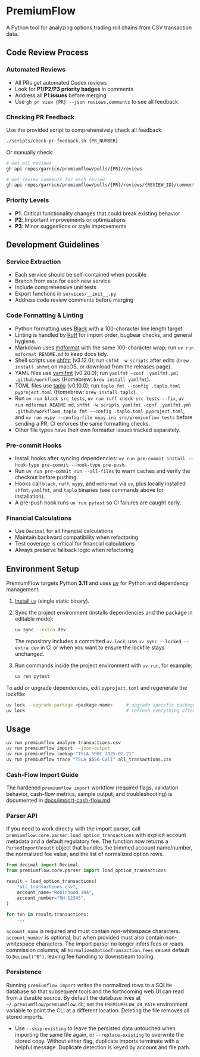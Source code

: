 # PremiumFlow

A Python tool for analyzing options trading roll chains from CSV transaction data.

## Code Review Process

### Automated Reviews

- All PRs get automated Codex reviews
- Look for **P1/P2/P3 priority badges** in comments
- Address all **P1 issues** before merging
- Use `gh pr view {PR} --json reviews,comments` to see all feedback

### Checking PR Feedback

Use the provided script to comprehensively check all feedback:

```bash
./scripts/check-pr-feedback.sh {PR_NUMBER}
```

Or manually check:

```bash
# Get all reviews
gh api repos/garricn/premiumflow/pulls/{PR}/reviews

# Get review comments for each review
gh api repos/garricn/premiumflow/pulls/{PR}/reviews/{REVIEW_ID}/comments
```

### Priority Levels

- **P1**: Critical functionality changes that could break existing behavior
- **P2**: Important improvements or optimizations
- **P3**: Minor suggestions or style improvements

## Development Guidelines

### Service Extraction

- Each service should be self-contained when possible
- Branch from `main` for each new service
- Include comprehensive unit tests
- Export functions in `services/__init__.py`
- Address code review comments before merging

### Code Formatting & Linting

- Python formatting uses [Black](https://black.readthedocs.io/) with a 100-character line length target.
- Linting is handled by [Ruff](https://docs.astral.sh/ruff/) for import order, bugbear checks, and general hygiene.
- Markdown uses [mdformat](https://mdformat.readthedocs.io/) with the same 100-character wrap; run `uv run mdformat README.md` to keep docs tidy.
- Shell scripts use [shfmt](https://github.com/mvdan/sh) (v3.12.0); run `shfmt -w scripts` after edits (`brew install shfmt` on macOS, or download from the releases page).
- YAML files use [yamlfmt](https://github.com/google/yamlfmt) (v0.20.0); run `yamlfmt -conf .yamlfmt.yml .github/workflows` (Homebrew: `brew install yamlfmt`).
- TOML files use [taplo](https://taplo.tamasfe.dev/) (v0.10.0); run `taplo fmt --config .taplo.toml pyproject.toml` (Homebrew: `brew install taplo`).
- Run `uv run black src tests`, `uv run ruff check src tests --fix`, `uv run mdformat README.md`, `shfmt -w scripts`, `yamlfmt -conf .yamlfmt.yml .github/workflows`, `taplo fmt --config .taplo.toml pyproject.toml`, and `uv run mypy --config-file mypy.ini src/premiumflow tests` before sending a PR; CI enforces the same formatting checks.
- Other file types have their own formatter issues tracked separately.

### Pre-commit Hooks

- Install hooks after syncing dependencies: `uv run pre-commit install --hook-type pre-commit --hook-type pre-push`.
- Run `uv run pre-commit run --all-files` to warm caches and verify the checkout before pushing.
- Hooks call `black`, `ruff`, `mypy`, and `mdformat` via `uv`, plus locally installed `shfmt`, `yamlfmt`, and `taplo` binaries (see commands above for installation).
- A pre-push hook runs `uv run pytest` so CI failures are caught early.

### Financial Calculations

- Use `Decimal` for all financial calculations
- Maintain backward compatibility when refactoring
- Test coverage is critical for financial calculations
- Always preserve fallback logic when refactoring

## Environment Setup

PremiumFlow targets Python **3.11** and uses [uv](https://github.com/astral-sh/uv) for Python and dependency management.

1. [Install `uv`](https://github.com/astral-sh/uv?tab=readme-ov-file#installation) (single static binary).

1. Sync the project environment (installs dependencies and the package in editable mode):

   ```bash
   uv sync --extra dev
   ```

   The repository includes a committed `uv.lock`; use `uv sync --locked --extra dev` in CI or when you want to ensure the lockfile stays unchanged.

1. Run commands inside the project environment with `uv run`, for example:

   ```bash
   uv run pytest
   ```

To add or upgrade dependencies, edit `pyproject.toml` and regenerate the lockfile:

```bash
uv lock --upgrade-package <package-name>     # upgrade specific packages
uv lock                                      # refresh everything after edits
```

## Usage

```bash
uv run premiumflow analyze transactions.csv
uv run premiumflow import --json-output
uv run premiumflow lookup "TSLA 500C 2025-02-21"
uv run premiumflow trace "TSLA $550 Call" all_transactions.csv
```

### Cash-Flow Import Guide

The hardened `premiumflow import` workflow (required flags, validation behavior, cash-flow metrics, sample
output, and troubleshooting) is documented in [docs/import-cash-flow.md](docs/import-cash-flow.md).

### Parser API

If you need to work directly with the import parser, call `premiumflow.core.parser.load_option_transactions`
with explicit account metadata and a default regulatory fee. The function now returns a
`ParsedImportResult` object that bundles the trimmed account name/number, the normalized fee value,
and the list of normalized option rows.

```python
from decimal import Decimal
from premiumflow.core.parser import load_option_transactions

result = load_option_transactions(
    "all_transactions.csv",
    account_name="Robinhood IRA",
    account_number="RH-12345",
)

for txn in result.transactions:
    ...
```

`account_name` is required and must contain non-whitespace characters. `account_number` is optional, but
when provided must also contain non-whitespace characters. The import parser no longer infers fees or
reads commission columns; all `NormalizedOptionTransaction.fees` values default to `Decimal("0")`, leaving
fee handling to downstream tooling.

### Persistence

Running `premiumflow import` writes the normalized rows to a SQLite database so that subsequent tools and
the forthcoming web UI can read from a durable source. By default the database lives at
`~/.premiumflow/premiumflow.db`; set the `PREMIUMFLOW_DB_PATH` environment variable to point the CLI at a
different location. Deleting the file removes all stored imports.

- Use `--skip-existing` to leave the persisted data untouched when importing the same file again, or
  `--replace-existing` to overwrite the stored copy. Without either flag, duplicate imports terminate with
  a helpful message. Duplicate detection is keyed by account and file path.
